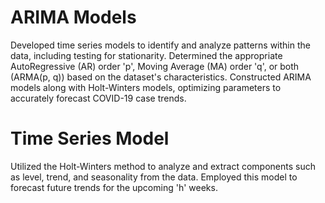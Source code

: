 # ARIMA Models
Developed time series models to identify and analyze patterns within the data, including testing for stationarity. Determined the appropriate AutoRegressive (AR) order 'p', Moving Average (MA) order 'q', or both (ARMA(p, q)) based on the dataset's characteristics. Constructed ARIMA models along with Holt-Winters models, optimizing parameters to accurately forecast COVID-19 case trends.

# Time Series Model
Utilized the Holt-Winters method to analyze and extract components such as level, trend, and seasonality from the data. Employed this model to forecast future trends for the upcoming 'h' weeks.


